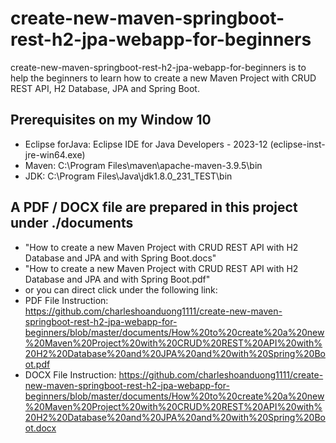 # create-new-maven-springboot-rest-h2-jpa-webapp-for-beginners

create-new-maven-springboot-rest-h2-jpa-webapp-for-beginners is to help the beginners to learn how to create a new Maven Project with CRUD REST API, H2 Database,  JPA and  Spring Boot.

## Prerequisites on my Window 10
- Eclipse forJava: Eclipse IDE for Java Developers - 2023-12 (eclipse-inst-jre-win64.exe)
- Maven: C:\Program Files\maven\apache-maven-3.9.5\bin
- JDK: C:\Program Files\Java\jdk1.8.0_231_TEST\bin

## A PDF / DOCX file are prepared in this project under ./documents
- "How to create a new Maven Project with CRUD REST API with H2 Database and JPA and with Spring Boot.docs"
- "How to create a new Maven Project with CRUD REST API with H2 Database and JPA and with Spring Boot.pdf"
- or you can direct click under the following link:
- PDF File Instruction:    
https://github.com/charleshoanduong1111/create-new-maven-springboot-rest-h2-jpa-webapp-for-beginners/blob/master/documents/How%20to%20create%20a%20new%20Maven%20Project%20with%20CRUD%20REST%20API%20with%20H2%20Database%20and%20JPA%20and%20with%20Spring%20Boot.pdf
- DOCX File Instruction:
https://github.com/charleshoanduong1111/create-new-maven-springboot-rest-h2-jpa-webapp-for-beginners/blob/master/documents/How%20to%20create%20a%20new%20Maven%20Project%20with%20CRUD%20REST%20API%20with%20H2%20Database%20and%20JPA%20and%20with%20Spring%20Boot.docx

